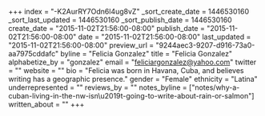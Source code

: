 +++
index = "-K2AurRY7Odn6l4ug8vZ"
_sort_create_date = 1446530160
_sort_last_updated = 1446530160
_sort_publish_date = 1446530160
create_date = "2015-11-02T21:56:00-08:00"
publish_date = "2015-11-02T21:56:00-08:00"
date = "2015-11-02T21:56:00-08:00"
last_updated = "2015-11-02T21:56:00-08:00"
preview_url = "9244aec3-9207-d916-73a0-aa7975cddafc"
byline = "Felicia Gonzalez"
title = "Felicia Gonzalez"
alphabetize_by = "gonzalez"
email = "feliciargonzalez@yahoo.com"
twitter = ""
website = ""
bio = "Felicia was born in Havana, Cuba, and believes writing has a geographic presence."
gender = "Female"
ethnicity = "Latina"
underrepresented = ""
reviews_by = ""
notes_byline = ["notes/why-a-cuban-living-in-the-nw-isn\u2019t-going-to-write-about-rain-or-salmon"]
written_about = ""
+++

